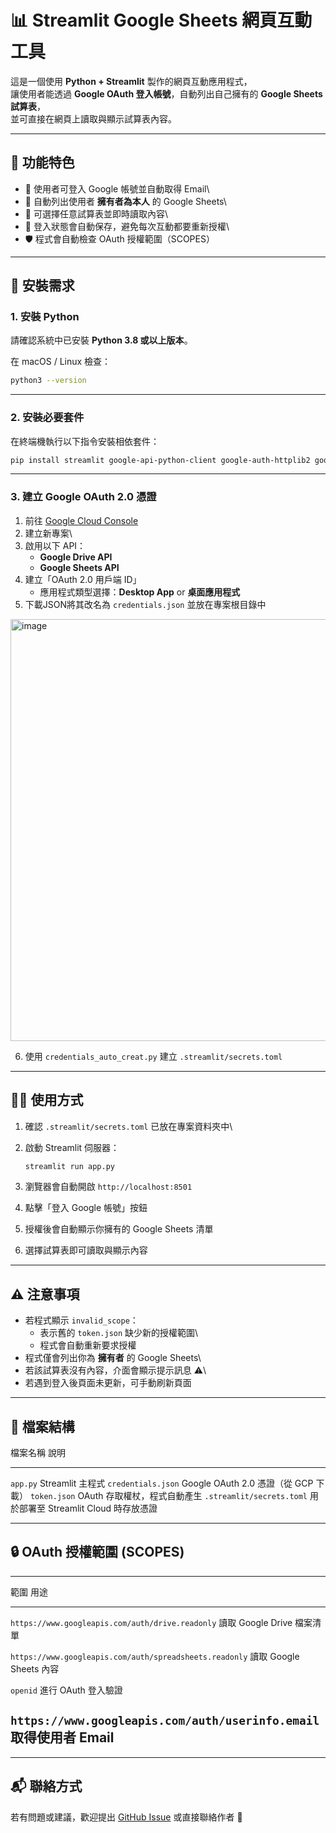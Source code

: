 # 📊 Streamlit Google Sheets 網頁互動工具

這是一個使用 **Python + Streamlit** 製作的網頁互動應用程式，\
讓使用者能透過 **Google OAuth 登入帳號**，自動列出自己擁有的 **Google
Sheets 試算表**，\
並可直接在網頁上讀取與顯示試算表內容。

------------------------------------------------------------------------

## 🚀 功能特色

-   🔑 使用者可登入 Google 帳號並自動取得 Email\
-   📄 自動列出使用者 **擁有者為本人** 的 Google Sheets\
-   🧾 可選擇任意試算表並即時讀取內容\
-   🔁 登入狀態會自動保存，避免每次互動都要重新授權\
-   🛡️ 程式會自動檢查 OAuth 授權範圍（SCOPES）

------------------------------------------------------------------------

## 🧰 安裝需求

### 1. 安裝 Python

請確認系統中已安裝 **Python 3.8 或以上版本**。

在 macOS / Linux 檢查：

``` bash
python3 --version
```

------------------------------------------------------------------------

### 2. 安裝必要套件

在終端機執行以下指令安裝相依套件：

``` bash
pip install streamlit google-api-python-client google-auth-httplib2 google-auth-oauthlib
```

------------------------------------------------------------------------

### 3. 建立 Google OAuth 2.0 憑證

1.  前往 [Google Cloud Console](https://console.cloud.google.com/)
2.  建立新專案\
3.  啟用以下 API：
    -   **Google Drive API**
    -   **Google Sheets API**
4.  建立「OAuth 2.0 用戶端 ID」
    -   應用程式類型選擇：**Desktop App** or **桌面應用程式**
5.  下載JSON將其改名為 `credentials.json` 並放在專案根目錄中
<img width="567" height="675" alt="image" src="https://github.com/user-attachments/assets/d19dd9cf-e655-4574-bfb7-a270631d0230" />

6.  使用 `credentials_auto_creat.py` 建立 `.streamlit/secrets.toml` 

------------------------------------------------------------------------

## 🧑‍💻 使用方式

1.  確認 `.streamlit/secrets.toml` 已放在專案資料夾中\

2.  啟動 Streamlit 伺服器：

    ``` bash
    streamlit run app.py
    ```

3.  瀏覽器會自動開啟 `http://localhost:8501`

4.  點擊「登入 Google 帳號」按鈕

5.  授權後會自動顯示你擁有的 Google Sheets 清單

6.  選擇試算表即可讀取與顯示內容

------------------------------------------------------------------------

## ⚠️ 注意事項

-   若程式顯示 `invalid_scope`：
    -   表示舊的 `token.json` 缺少新的授權範圍\
    -   程式會自動重新要求授權
-   程式僅會列出你為 **擁有者** 的 Google Sheets\
-   若該試算表沒有內容，介面會顯示提示訊息 ⚠️\
-   若遇到登入後頁面未更新，可手動刷新頁面

------------------------------------------------------------------------

## 📁 檔案結構

  檔案名稱                    說明
  --------------------------- ---------------------------------------
  `app.py`                    Streamlit 主程式
  `credentials.json`          Google OAuth 2.0 憑證（從 GCP 下載）
  `token.json`                OAuth 存取權杖，程式自動產生
  `.streamlit/secrets.toml`   用於部署至 Streamlit Cloud 時存放憑證

------------------------------------------------------------------------

## 🔒 OAuth 授權範圍 (SCOPES)

  ---------------------------------------------------------------------------------------------
  範圍                                                      用途
  --------------------------------------------------------- -----------------------------------
  `https://www.googleapis.com/auth/drive.readonly`          讀取 Google Drive 檔案清單

  `https://www.googleapis.com/auth/spreadsheets.readonly`   讀取 Google Sheets 內容

  `openid`                                                  進行 OAuth 登入驗證

  `https://www.googleapis.com/auth/userinfo.email`          取得使用者 Email
  ---------------------------------------------------------------------------------------------

------------------------------------------------------------------------

## 📬 聯絡方式

若有問題或建議，歡迎提出 [GitHub Issue](https://github.com/)
或直接聯絡作者 🙌
